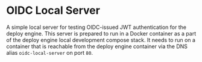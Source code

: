 # OIDC Local Server

A simple local server for testing OIDC-issued JWT authentication for the deploy engine.
This server is prepared to run in a Docker container as a part of the deploy engine local development compose stack.
It needs to run on a container that is reachable from the deploy engine container via the DNS alias `oidc-local-server` on port `80`.
